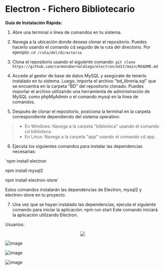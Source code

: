 # Electron - Fichero Bibliotecario

**Guía de Instalación Rápida:**

1. Abre una terminal o línea de comandos en tu sistema.

2. Navega a la ubicación donde deseas clonar el repositorio. Puedes hacerlo usando el comando cd seguido de la ruta del directorio. Por ejemplo: `cd /ruta/del/directorio`

3. Clona el repositorio usando el siguiente comando: `git clone https://github.com/carmonabernaldiego/electron/edit/main/README.md`

4. Accede al gestor de base de datos MySQL y asegúrate de tenerlo instalado en tu sistema. Luego, importa el archivo "bd_libreria.sql" que se encuentra en la carpeta "BD" del repositorio clonado. Puedes importar el archivo utilizando una herramienta de administración de MySQL como phpMyAdmin o el comando mysql en la línea de comandos.

5. Después de clonar el repositorio, posiciona la terminal en la carpeta correspondiente dependiendo del sistema operativo:

> - En Windows: Navega a la carpeta "biblioteca" usando el comando cd biblioteca.
> - En Linux: Navega a la carpeta "app" usando el comando cd app.

6. Ejecuta los siguientes comandos para instalar las dependencias necesarias:

`npm install electron

npm install mysql2

npm install electron-store`


Estos comandos instalarán las dependencias de Electron, mysql2 y electron-store en tu proyecto.

7. Una vez que se hayan instalado las dependencias, ejecuta el siguiente comando para iniciar la aplicación:
npm run start
Este comando iniciará la aplicación utilizando Electron.

Usuarios:

<p align="center">
  <img src="https://user-images.githubusercontent.com/43613125/181368270-ab547545-33e7-48ec-b1d8-21a6dc4a32f4.png">
</p>

![image](https://user-images.githubusercontent.com/43613125/181367847-6e3934bf-e2ec-4cfc-9cdc-932b5cfaa855.png)

![image](https://user-images.githubusercontent.com/43613125/181367910-ce471935-1067-4b53-b3df-47b1fd894b6d.png)

![image](https://user-images.githubusercontent.com/43613125/181367794-ecdc6d22-23c0-4a6c-9b67-45ad75ea733a.png)
